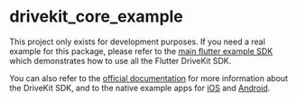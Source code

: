 # drivekit_core_example

This project only exists for development purposes. If you need a real example for this package, please refer to the [main flutter example SDK](https://github.com/DriveQuantPublic/flutter-drivekit/tree/main/example) which demonstrates how to use all the Flutter DriveKit SDK.

You can also refer to the [official documentation](https://docs.drivequant.com/) for more information about the DriveKit SDK, and to the native example apps for [iOS](https://github.com/DriveQuantPublic/drivekit-quickstart-ios) and [Android](https://github.com/DriveQuantPublic/drivekit-quickstart-android).
